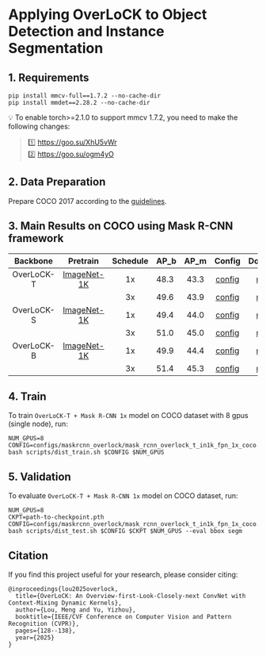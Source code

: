 # Applying OverLoCK to Object Detection and Instance Segmentation

## 1. Requirements

```
pip install mmcv-full==1.7.2 --no-cache-dir
pip install mmdet==2.28.2 --no-cache-dir
```
💡 To enable torch>=2.1.0 to support mmcv 1.7.2, you need to make the following changes:  
> 1️⃣ https://goo.su/XhU5vWr     
> 2️⃣ https://goo.su/ogm4yO


## 2. Data Preparation

Prepare COCO 2017 according to the [guidelines](https://github.com/open-mmlab/mmdetection/blob/2.x/docs/en/1_exist_data_model.md). 

## 3. Main Results on COCO using Mask R-CNN framework

|    Backbone   |   Pretrain  | Schedule | AP_b | AP_m | Config | Download |
|:-------------:|:-----------:|:--------:|--------|:-------:|:------:|:----------:|
| OverLoCK-T | [ImageNet-1K](https://github.com/LMMMEng/OverLoCK/releases/download/v1/overlock_t_in1k_224.pth)|    1x    |  48.3  |43.3     |[config](configs/maskrcnn_overlock/mask_rcnn_overlock_t_in1k_fpn_1x_coco.py)        |[model](https://github.com/LMMMEng/OverLoCK/releases/download/v1/maskrcnn1x_overlock_tiny_coco.pth)          |
|               |             |    3x    |49.6        |43.9      |[config](configs/maskrcnn_overlock/mask_rcnn_overlock_t_in1k_fpn_3x_coco.py)        |[model](https://github.com/LMMMEng/OverLoCK/releases/download/v1/maskrcnn3x_overlock_tiny_coco.pth)          |
| OverLoCK-S | [ImageNet-1K](https://github.com/LMMMEng/OverLoCK/releases/download/v1/overlock_s_in1k_224.pth)|    1x    |49.4        |44.0         |[config](configs/maskrcnn_overlock/mask_rcnn_overlock_s_in1k_fpn_1x_coco.py)        |[model](https://github.com/LMMMEng/OverLoCK/releases/download/v1/maskrcnn1x_overlock_small_coco.pth)           |
|               |             |    3x    |51.0        |45.0         |[config](configs/maskrcnn_overlock/mask_rcnn_overlock_s_in1k_fpn_3x_coco.py)        |[model](https://github.com/LMMMEng/OverLoCK/releases/download/v1/maskrcnn3x_overlock_small_coco.pth)          |
| OverLoCK-B | [ImageNet-1K](https://github.com/LMMMEng/OverLoCK/releases/download/v1/overlock_b_in1k_224.pth) |    1x    |49.9       |44.4         |[config](configs/maskrcnn_overlock/mask_rcnn_overlock_b_in1k_fpn_1x_coco.py)        |[model](https://github.com/LMMMEng/OverLoCK/releases/download/v1/maskrcnn1x_overlock_base_coco.pth)           |
|               |             |    3x    |51.4       |45.3         |[config](configs/maskrcnn_overlock/mask_rcnn_overlock_b_in1k_fpn_3x_coco.py)        |[model](https://github.com/LMMMEng/OverLoCK/releases/download/v1/maskrcnn3x_overlock_base_coco.pth)          |

## 4. Train
To train ``OverLoCK-T + Mask R-CNN 1x`` model on COCO dataset with 8 gpus (single node), run:
```
NUM_GPUS=8
CONFIG=configs/maskrcnn_overlock/mask_rcnn_overlock_t_in1k_fpn_1x_coco.py
bash scripts/dist_train.sh $CONFIG $NUM_GPUS
```

## 5. Validation
To evaluate ``OverLoCK-T + Mask R-CNN 1x`` model on COCO dataset, run:
```
NUM_GPUS=8
CKPT=path-to-checkpoint.pth
CONFIG=configs/maskrcnn_overlock/mask_rcnn_overlock_t_in1k_fpn_1x_coco.py
bash scripts/dist_test.sh $CONFIG $CKPT $NUM_GPUS --eval bbox segm
```

## Citation
If you find this project useful for your research, please consider citing:
```
@inproceedings{lou2025overlock,
  title={OverLoCK: An Overview-first-Look-Closely-next ConvNet with Context-Mixing Dynamic Kernels},
  author={Lou, Meng and Yu, Yizhou},
  booktitle={IEEE/CVF Conference on Computer Vision and Pattern Recognition (CVPR)},
  pages={128--138},
  year={2025}
}
```
